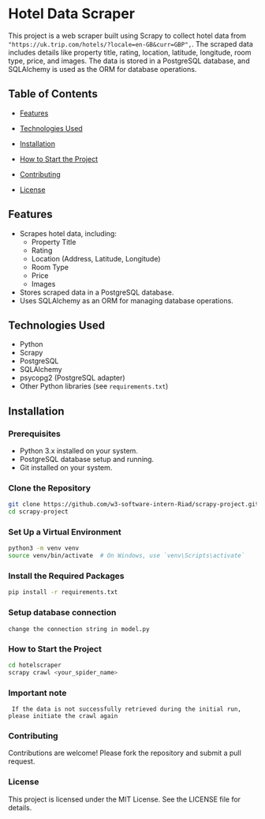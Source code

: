 # Hotel Data Scraper

This project is a web scraper built using Scrapy to collect hotel data from ```"https://uk.trip.com/hotels/?locale=en-GB&curr=GBP",```. The scraped data includes details like property title, rating, location, latitude, longitude, room type, price, and images. The data is stored in a PostgreSQL database, and SQLAlchemy is used as the ORM for database operations.

## Table of Contents

- [Features](#features)
- [Technologies Used](#technologies-used)
- [Installation](#installation)

- [How to Start the Project](#how-to-start-the-project)
- [Contributing](#contributing)
- [License](#license)

## Features

- Scrapes hotel data, including:
  - Property Title
  - Rating
  - Location (Address, Latitude, Longitude)
  - Room Type
  - Price
  - Images
- Stores scraped data in a PostgreSQL database.
- Uses SQLAlchemy as an ORM for managing database operations.

## Technologies Used

- Python
- Scrapy
- PostgreSQL
- SQLAlchemy
- psycopg2 (PostgreSQL adapter)
- Other Python libraries (see `requirements.txt`)

## Installation

### Prerequisites

- Python 3.x installed on your system.
- PostgreSQL database setup and running.
- Git installed on your system.

### Clone the Repository

```bash
git clone https://github.com/w3-software-intern-Riad/scrapy-project.git
cd scrapy-project 
```
### Set Up a Virtual Environment

``` bash 
python3 -m venv venv
source venv/bin/activate  # On Windows, use `venv\Scripts\activate`
```
### Install the Required Packages
```bash
pip install -r requirements.txt

```
### Setup database connection 
```change the connection string in model.py```
### How to Start the Project
```bash
cd hotelscraper
scrapy crawl <your_spider_name>
```
### Important note
``` If the data is not successfully retrieved during the initial run, please initiate the crawl again```
### Contributing
Contributions are welcome! Please fork the repository and submit a pull request.
### License
This project is licensed under the MIT License. See the LICENSE file for details.




